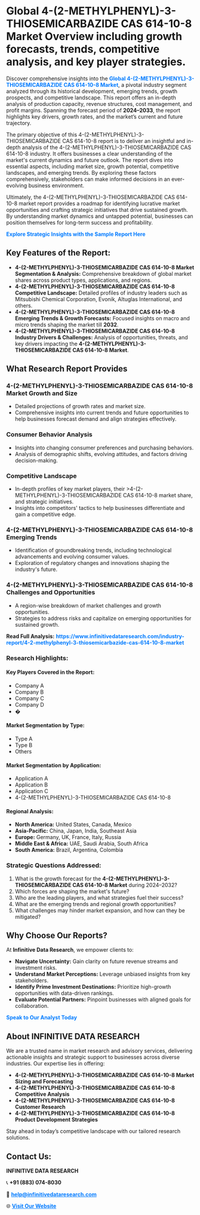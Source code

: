 <h1>Global 4-(2-METHYLPHENYL)-3-THIOSEMICARBAZIDE CAS 614-10-8 Market Overview including growth forecasts, trends, competitive analysis, and key player strategies.</h1>
<p>
Discover comprehensive insights into the 
<a href="https://www.infinitivedataresearch.com/industry-report/4-2-methylphenyl-3-thiosemicarbazide-cas-614-10-8-market" rel="dofollow" style="color: #007BFF; text-decoration: none;"><strong>Global 4-(2-METHYLPHENYL)-3-THIOSEMICARBAZIDE CAS 614-10-8 Market</strong></a>, a pivotal industry segment analyzed through its historical development, emerging trends, growth prospects, and competitive landscape. This report offers an in-depth analysis of production capacity, revenue structures, cost management, and profit margins. Spanning the forecast period of <strong>2024–2033</strong>, the report highlights key drivers, growth rates, and the market’s current and future trajectory.
</p>
<p>
The primary objective of this 4-(2-METHYLPHENYL)-3-THIOSEMICARBAZIDE CAS 614-10-8 report is to deliver an insightful and in-depth analysis of the 4-(2-METHYLPHENYL)-3-THIOSEMICARBAZIDE CAS 614-10-8 industry. It offers businesses a clear understanding of the market's current dynamics and future outlook. The report dives into essential aspects, including market size, growth potential, competitive landscapes, and emerging trends. By exploring these factors comprehensively, stakeholders can make informed decisions in an ever-evolving business environment.
</p>
<p>
Ultimately, the 4-(2-METHYLPHENYL)-3-THIOSEMICARBAZIDE CAS 614-10-8 market report provides a roadmap for identifying lucrative market opportunities and crafting strategic initiatives that drive sustained growth. By understanding market dynamics and untapped potential, businesses can position themselves for long-term success and profitability.
</p>
<p>
<a href="https://www.infinitivedataresearch.com/request-sample/reportId=112245" style="color: #007BFF; text-decoration: none;"><strong>Explore Strategic Insights with the Sample Report Here</strong></a>
</p>

<h2>Key Features of the Report:</h2>
<ul>
<li><strong>4-(2-METHYLPHENYL)-3-THIOSEMICARBAZIDE CAS 614-10-8 Market Segmentation & Analysis:</strong> Comprehensive breakdown of global market shares across product types, applications, and regions.</li>
<li><strong>4-(2-METHYLPHENYL)-3-THIOSEMICARBAZIDE CAS 614-10-8 Competitive Landscape:</strong> Detailed profiles of industry leaders such as Mitsubishi Chemical Corporation, Evonik, Altuglas International, and others.</li>
<li><strong>4-(2-METHYLPHENYL)-3-THIOSEMICARBAZIDE CAS 614-10-8 Emerging Trends & Growth Forecasts:</strong> Focused insights on macro and micro trends shaping the market till <strong>2032</strong>.</li>
<li><strong>4-(2-METHYLPHENYL)-3-THIOSEMICARBAZIDE CAS 614-10-8 Industry Drivers & Challenges:</strong> Analysis of opportunities, threats, and key drivers impacting the <strong>4-(2-METHYLPHENYL)-3-THIOSEMICARBAZIDE CAS 614-10-8 Market</strong>.</li>
</ul>

<h2>What Research Report Provides</h2>
<h3>4-(2-METHYLPHENYL)-3-THIOSEMICARBAZIDE CAS 614-10-8 Market Growth and Size</h3>
<ul>
<li>Detailed projections of growth rates and market size.</li>
<li>Comprehensive insights into current trends and future opportunities to help businesses forecast demand and align strategies effectively.</li>
</ul>

<h3>Consumer Behavior Analysis</h3>
<ul>
<li>Insights into changing consumer preferences and purchasing behaviors.</li>
<li>Analysis of demographic shifts, evolving attitudes, and factors driving decision-making.</li>
</ul>

<h3>Competitive Landscape</h3>
<ul>
<li>In-depth profiles of key market players, their >4-(2-METHYLPHENYL)-3-THIOSEMICARBAZIDE CAS 614-10-8 market share, and strategic initiatives.</li>
<li>Insights into competitors' tactics to help businesses differentiate and gain a competitive edge.</li>
</ul>

<h3>4-(2-METHYLPHENYL)-3-THIOSEMICARBAZIDE CAS 614-10-8 Emerging Trends</h3>
<ul>
<li>Identification of groundbreaking trends, including technological advancements and evolving consumer values.</li>
<li>Exploration of regulatory changes and innovations shaping the industry's future.</li>
</ul>

<h3>4-(2-METHYLPHENYL)-3-THIOSEMICARBAZIDE CAS 614-10-8 Challenges and Opportunities</h3>
<ul>
<li>A region-wise breakdown of market challenges and growth opportunities.</li>
<li>Strategies to address risks and capitalize on emerging opportunities for sustained growth.</li>
</ul>
<p><strong>Read Full Analysis:</strong> <a href="https://www.infinitivedataresearch.com/industry-report/4-2-methylphenyl-3-thiosemicarbazide-cas-614-10-8-market" rel="dofollow" style="color: #007BFF; text-decoration: none;"><strong>https://www.infinitivedataresearch.com/industry-report/4-2-methylphenyl-3-thiosemicarbazide-cas-614-10-8-market</strong></a></p>
<h3>Research Highlights:</h3>
<h4>Key Players Covered in the Report:</h4>
<ul><li>Company A</li><li>Company B</li><li>Company C</li><li>Company D</li><li>�</li></ul>
<h4>Market Segmentation by Type:</h4>
<ul><li>Type A</li><li>Type B</li><li>Others</li></ul>
<h4>Market Segmentation by Application:</h4>
<ul><li>Application A</li><li>Application B</li><li>Application C</li><li>4-(2-METHYLPHENYL)-3-THIOSEMICARBAZIDE CAS 614-10-8</li></ul>

<h4>Regional Analysis:</h4>
<ul>
<li><strong>North America:</strong> United States, Canada, Mexico</li>
<li><strong>Asia-Pacific:</strong> China, Japan, India, Southeast Asia</li>
<li><strong>Europe:</strong> Germany, UK, France, Italy, Russia</li>
<li><strong>Middle East & Africa:</strong> UAE, Saudi Arabia, South Africa</li>
<li><strong>South America:</strong> Brazil, Argentina, Colombia</li>
</ul>

<h3>Strategic Questions Addressed:</h3>
<ol>
<li>What is the growth forecast for the <strong>4-(2-METHYLPHENYL)-3-THIOSEMICARBAZIDE CAS 614-10-8 Market</strong> during 2024–2032?</li>
<li>Which forces are shaping the market's future?</li>
<li>Who are the leading players, and what strategies fuel their success?</li>
<li>What are the emerging trends and regional growth opportunities?</li>
<li>What challenges may hinder market expansion, and how can they be mitigated?</li>
</ol>

<h2>Why Choose Our Reports?</h2>
<p>At <strong>Infinitive Data Research</strong>, we empower clients to:</p>
<ul>
<li><strong>Navigate Uncertainty:</strong> Gain clarity on future revenue streams and investment risks.</li>
<li><strong>Understand Market Perceptions:</strong> Leverage unbiased insights from key stakeholders.</li>
<li><strong>Identify Prime Investment Destinations:</strong> Prioritize high-growth opportunities with data-driven rankings.</li>
<li><strong>Evaluate Potential Partners:</strong> Pinpoint businesses with aligned goals for collaboration.</li>
</ul>
<p><a href="https://www.infinitivedataresearch.com/industry-report/4-2-methylphenyl-3-thiosemicarbazide-cas-614-10-8-market" rel="dofollow" style="color: #007BFF; text-decoration: none;"><strong>Speak to Our Analyst Today</strong></a></p>

<h2>About INFINITIVE DATA RESEARCH</h2>
<p>We are a trusted name in market research and advisory services, delivering actionable insights and strategic support to businesses across diverse industries. Our expertise lies in offering:</p>
<ul>
<li><strong>4-(2-METHYLPHENYL)-3-THIOSEMICARBAZIDE CAS 614-10-8 Market Sizing and Forecasting</strong></li>
<li><strong>4-(2-METHYLPHENYL)-3-THIOSEMICARBAZIDE CAS 614-10-8 Competitive Analysis</strong></li>
<li><strong>4-(2-METHYLPHENYL)-3-THIOSEMICARBAZIDE CAS 614-10-8 Customer Research</strong></li>
<li><strong>4-(2-METHYLPHENYL)-3-THIOSEMICARBAZIDE CAS 614-10-8 Product Development Strategies</strong></li>
</ul>
<p>Stay ahead in today’s competitive landscape with our tailored research solutions.</p>

<h2>Contact Us:</h2>
<p><strong>INFINITIVE DATA RESEARCH</strong></p>
<p>📞 <strong>+91 (883) 074-8030</strong></p>
<p>📧 <strong><a href="mailto:help@infinitivedataresearch.com" style="color: #007BFF;">help@infinitivedataresearch.com</a></strong></p>
<p>🌐 <strong><a href="https://www.infinitivedataresearch.com" rel="dofollow" style="color: #007BFF;">Visit Our Website</a></strong></p>